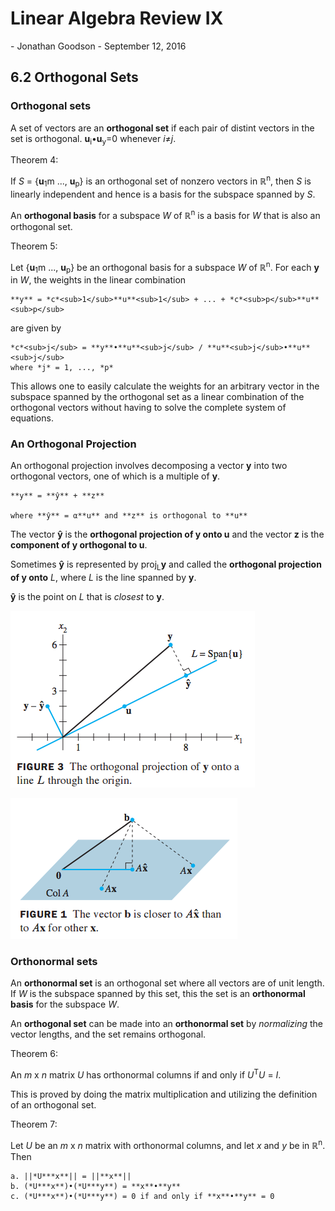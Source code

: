 <h1>
Linear Algebra Review IX
</h1>
-   Jonathan Goodson
-   September 12, 2016

## 6.2 Orthogonal Sets</sup> 

### Orthogonal sets

A set of vectors are an **orthogonal set** if each pair of distint vectors in the set is orthogonal. **u**<sub>i</sub>•**u**<sub>y</sub>=0 whenever *i*≠*j*.

Theorem 4:

If *S* = {**u**<sub>1</sub>m ..., **u**<sub>p</sub>} is an orthogonal set of nonzero vectors in ℝ<sup>n</sup>, then *S* is linearly independent and hence is a basis for the subspace spanned by *S*.

An **orthogonal basis** for a subspace *W* of ℝ<sup>n</sup> is a basis for *W* that is also an orthogonal set.

Theorem 5:

Let {**u**<sub>1</sub>m ..., **u**<sub>p</sub>} be an orthogonal basis for a subspace *W* of ℝ<sup>n</sup>. For each **y** in *W*, the weights in the linear combination

	**y** = *c*<sub>1</sub>**u**<sub>1</sub> + ... + *c*<sub>p</sub>**u**<sub>p</sub>
	
are given by

	*c*<sub>j</sub> = **y**•**u**<sub>j</sub> / **u**<sub>j</sub>•**u**<sub>j</sub>
	where *j* = 1, ..., *p*
	
This allows one to easily calculate the weights for an arbitrary vector in the subspace spanned by the orthogonal set as a linear combination of the orthogonal vectors without having to solve the complete system of equations.

### An Orthogonal Projection

An orthogonal projection involves decomposing a vector **y** into two orthogonal vectors, one of which is a multiple of **y**.

	**y** = **ŷ** + **z**
	
	where **ŷ** = α**u** and **z** is orthogonal to **u**
	
The vector **ŷ** is the **orthogonal projection of y onto u** and the vector **z** is the **component of y orthogonal to u**.

Sometimes **ŷ** is represented by proj<sub>L</sub>**y** and called the **orthogonal projection of y onto** *L*, where *L* is the line spanned by **y**.

**ŷ** is the point on *L* that is *closest* to **y**. 

![Orthogonal Projection](orth_proj.png)

![Least-squares representation](least_squares_proj.png)

### Orthonormal sets

An **orthonormal set** is an orthogonal set where all vectors are of unit length. If *W* is the subspace spanned by this set, this the set is an **orthonormal basis** for the subspace *W*.

An **orthogonal set** can be made into an **orthonormal set** by *normalizing* the vector lengths, and the set remains orthogonal.

Theorem 6:

An *m* x *n* matrix *U* has orthonormal columns if and only if *U*<sup>T</sup>*U* = *I*.

This is proved by doing the matrix multiplication and utilizing the definition of an orthogonal set.

Theorem 7:

Let *U* be an *m* x *n* matrix with orthonormal columns, and let *x* and *y* be in ℝ<sup>n</sup>. Then

	a. ||*U***x**|| = ||**x**||
	b. (*U***x**)•(*U***y**) = **x**•**y**
	c. (*U***x**)•(*U***y**) = 0 if and only if **x**•**y** = 0